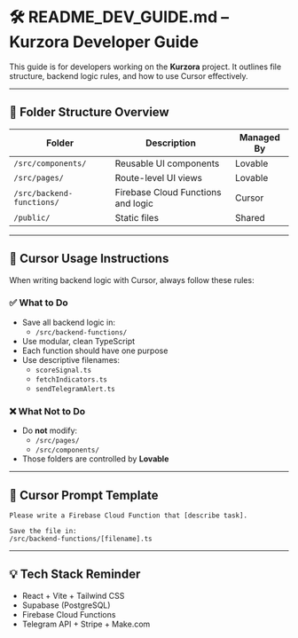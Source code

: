 # 🛠️ README_DEV_GUIDE.md – Kurzora Developer Guide

This guide is for developers working on the **Kurzora** project. It outlines file structure, backend logic rules, and how to use Cursor effectively.

---

## 📁 Folder Structure Overview

| Folder                      | Description                          | Managed By |
|-----------------------------|--------------------------------------|------------|
| `/src/components/`          | Reusable UI components               | Lovable    |
| `/src/pages/`               | Route-level UI views                 | Lovable    |
| `/src/backend-functions/`   | Firebase Cloud Functions and logic   | Cursor     |
| `/public/`                  | Static files                         | Shared     |

---

## 🧠 Cursor Usage Instructions

When writing backend logic with Cursor, always follow these rules:

### ✅ What to Do

- Save all backend logic in:
  - `/src/backend-functions/`
- Use modular, clean TypeScript
- Each function should have one purpose
- Use descriptive filenames:
  - `scoreSignal.ts`
  - `fetchIndicators.ts`
  - `sendTelegramAlert.ts`

### ❌ What Not to Do

- Do **not** modify:
  - `/src/pages/`
  - `/src/components/`
- Those folders are controlled by **Lovable**

---

## 🔧 Cursor Prompt Template

```
Please write a Firebase Cloud Function that [describe task].

Save the file in:
/src/backend-functions/[filename].ts
```

---

## 💡 Tech Stack Reminder

- React + Vite + Tailwind CSS
- Supabase (PostgreSQL)
- Firebase Cloud Functions
- Telegram API + Stripe + Make.com

